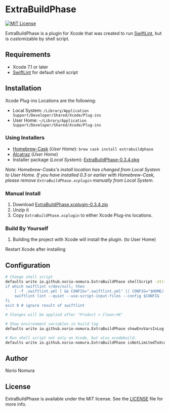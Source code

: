 # ExtraBuildPhase
[![MIT License](http://img.shields.io/badge/license-MIT-blue.svg?style=flat)](LICENSE)

ExtraBuildPhase is a plugin for Xcode that was created to run [SwiftLint](https://github.com/realm/SwiftLint), but is customizable by shell script.

## Requirements
- Xcode 7.1 or later
- [SwiftLint](https://github.com/realm/SwiftLint) for default shell script

## Installation

Xcode Plug-ins Locations are the following:
- Local System: `/Library/Application Support/Developer/Shared/Xcode/Plug-ins`
- User Home: `~/Library/Application Support/Developer/Shared/Xcode/Plug-ins`

### Using Installers
- [Homebrew-Cask](http://caskroom.io) (*User Home*): `brew cask install extrabuildphase`  
- [Alcatraz](http://alcatraz.io) (*User Home*)
- Installer package (*Local System*): [ExtraBuildPhase-0.3.4.pkg](https://github.com/norio-nomura/ExtraBuildPhase/releases/download/0.3.4/ExtraBuildPhase-0.3.4.pkg)

*Note: Homebrew-Casks's install location has changed from Local System to User Home. If you have installed 0.3 or earlier with Homebrew-Cask, please remove `ExtraBuildPhase.xcplugin` manually from Local System.*

### Manual Install
1. Download [ExtraBuildPhase.xcplugin-0.3.4.zip](https://github.com/norio-nomura/ExtraBuildPhase/releases/download/0.3.4/ExtraBuildPhase.xcplugin-0.3.4.zip)
2. Unzip it
3. Copy `ExtraBuildPhase.xcplugin` to either Xcode Plug-ins locations.

### Build By Yourself
1. Building the project with Xcode will install the plugin. (to User Home)

Restart Xcode after installing

## Configuration
```sh
# Change shell script
defaults write io.github.norio-nomura.ExtraBuildPhase shellScript -string '
if which swiftlint >/dev/null; then
    [ -f .swiftlint.yml ] && CONFIG=".swiftlint.yml" || CONFIG="$HOME/.swiftlint.yml"
    swiftlint lint --quiet --use-script-input-files --config $CONFIG
fi
exit 0 # ignore result of swiftlint
'
# Changes will be applied after "Product > Clean⇧⌘K"

# Show environment variables in build log
defaults write io.github.norio-nomura.ExtraBuildPhase showEnvVarsInLog -bool true

# Run shell script not only on Xcode, but also xcodebuild.
defaults write io.github.norio-nomura.ExtraBuildPhase isNotLimitedToXcode -bool true
```

## Author

Norio Nomura

## License

ExtraBuildPhase is available under the MIT license. See the [LICENSE](LICENSE) file for more info.
